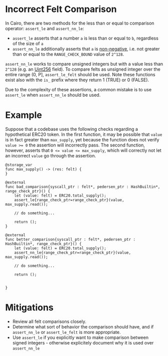 # Incorrect Felt Comparison

In Cairo, there are two methods for the less than or equal to comparison operator: `assert_le` and `assert_nn_le`:

- `assert_le` asserts that a number `a` is less than or equal to `b`, regardless of the size of `a`
- `assert_nn_le` additionally asserts that `a` is [non-negative](https://github.com/starkware-libs/cairo-lang/blob/9889fbd522edc5eff603356e1912e20642ae20af/src/starkware/cairo/common/math.cairo#L71), i.e. not greater than or equal to the `RANGE_CHECK_BOUND` value of `2^128`.

`assert_nn_le` works to compare unsigned integers but with a value less than `2^128` (e.g. an [Uint256](https://github.com/starkware-libs/cairo-lang/blob/9889fbd522edc5eff603356e1912e20642ae20af/src/starkware/cairo/common/uint256.cairo#L9-L14) field). To compare felts as unsigned integer over the entire range (0, P], `assert_le_felt` should be used. Note these functions exist also with the `is_` prefix where they return 1 (TRUE) or 0 (FALSE).

Due to the complexity of these assertions, a common mistake is to use `assert_le` when `assert_nn_le` should be used.

# Example

Suppose that a codebase uses the following checks regarding a hypothetical ERC20 token. In the first function, it may be possible that `value` is in fact greater than `max_supply`, yet because the function does not verify `value >= 0` the assertion will incorrectly pass. The second function, however, asserts that `0 <= value <= max_supply`, which will correctly not let an incorrect `value` go through the assertion.

```cairo
@storage_var
func max_supply() -> (res: felt) {
}

@external
func bad_comparison{syscall_ptr : felt*, pedersen_ptr : HashBuiltin*, range_check_ptr}() {
    let (value: felt) = ERC20.total_supply();
    assert_le{range_check_ptr=range_check_ptr}(value, max_supply.read());

    // do something...

    return ();
}

@external
func better_comparison{syscall_ptr : felt*, pedersen_ptr : HashBuiltin*, range_check_ptr}() {
    let (value: felt) = ERC20.total_supply();
    assert_nn_le{range_check_ptr=range_check_ptr}(value, max_supply.read());

    // do something...

    return ();


}
```

# Mitigations

- Review all felt comparisons closely.
- Determine what sort of behavior the comparison should have, and if `assert_nn_le` or `assert_le_felt` is more appropriate.
- Use `assert_le` if you explicitly want to make comparison between signed integers - otherwise explicitely document why it is used over `assert_nn_le`
